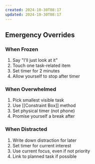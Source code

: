 ```yaml
---
created: 2024-10-30T08:17
updated: 2024-10-30T08:17
---
```

## Emergency Overrides
### When Frozen
1. Say "I'll just look at it"
2. Touch one task-related item
3. Set timer for 2 minutes
4. Allow yourself to stop after timer

### When Overwhelmed
1. Pick smallest visible task
2. Use [[Constraint Box]] method
3. Set physical timer (not phone)
4. Promise yourself a break after

### When Distracted
1. Write down distraction for later
2. Set timer for current interest
3. Use current focus, even if not priority
4. Link to planned task if possible